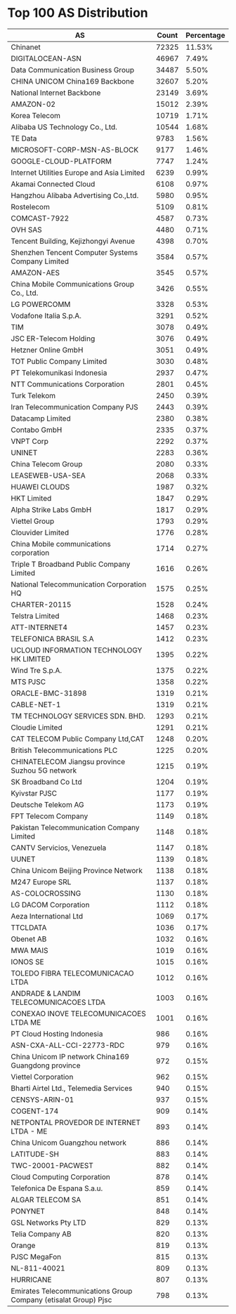 # Top 100 AS Distribution
| AS | Count | Percentage |
|----|----|----|
| Chinanet | 72325 | 11.53% |
| DIGITALOCEAN-ASN | 46967 | 7.49% |
| Data Communication Business Group | 34487 | 5.50% |
| CHINA UNICOM China169 Backbone | 32607 | 5.20% |
| National Internet Backbone | 23149 | 3.69% |
| AMAZON-02 | 15012 | 2.39% |
| Korea Telecom | 10719 | 1.71% |
| Alibaba US Technology Co., Ltd. | 10544 | 1.68% |
| TE Data | 9783 | 1.56% |
| MICROSOFT-CORP-MSN-AS-BLOCK | 9177 | 1.46% |
| GOOGLE-CLOUD-PLATFORM | 7747 | 1.24% |
| Internet Utilities Europe and Asia Limited | 6239 | 0.99% |
| Akamai Connected Cloud | 6108 | 0.97% |
| Hangzhou Alibaba Advertising Co.,Ltd. | 5980 | 0.95% |
| Rostelecom | 5109 | 0.81% |
| COMCAST-7922 | 4587 | 0.73% |
| OVH SAS | 4480 | 0.71% |
| Tencent Building, Kejizhongyi Avenue | 4398 | 0.70% |
| Shenzhen Tencent Computer Systems Company Limited | 3584 | 0.57% |
| AMAZON-AES | 3545 | 0.57% |
| China Mobile Communications Group Co., Ltd. | 3426 | 0.55% |
| LG POWERCOMM | 3328 | 0.53% |
| Vodafone Italia S.p.A. | 3291 | 0.52% |
| TIM | 3078 | 0.49% |
| JSC ER-Telecom Holding | 3076 | 0.49% |
| Hetzner Online GmbH | 3051 | 0.49% |
| TOT Public Company Limited | 3030 | 0.48% |
| PT Telekomunikasi Indonesia | 2937 | 0.47% |
| NTT Communications Corporation | 2801 | 0.45% |
| Turk Telekom | 2450 | 0.39% |
| Iran Telecommunication Company PJS | 2443 | 0.39% |
| Datacamp Limited | 2380 | 0.38% |
| Contabo GmbH | 2335 | 0.37% |
| VNPT Corp | 2292 | 0.37% |
| UNINET | 2283 | 0.36% |
| China Telecom Group | 2080 | 0.33% |
| LEASEWEB-USA-SEA | 2068 | 0.33% |
| HUAWEI CLOUDS | 1987 | 0.32% |
| HKT Limited | 1847 | 0.29% |
| Alpha Strike Labs GmbH | 1817 | 0.29% |
| Viettel Group | 1793 | 0.29% |
| Clouvider Limited | 1776 | 0.28% |
| China Mobile communications corporation | 1714 | 0.27% |
| Triple T Broadband Public Company Limited | 1616 | 0.26% |
| National Telecommunication Corporation HQ | 1575 | 0.25% |
| CHARTER-20115 | 1528 | 0.24% |
| Telstra Limited | 1468 | 0.23% |
| ATT-INTERNET4 | 1457 | 0.23% |
| TELEFONICA BRASIL S.A | 1412 | 0.23% |
| UCLOUD INFORMATION TECHNOLOGY HK LIMITED | 1395 | 0.22% |
| Wind Tre S.p.A. | 1375 | 0.22% |
| MTS PJSC | 1358 | 0.22% |
| ORACLE-BMC-31898 | 1319 | 0.21% |
| CABLE-NET-1 | 1319 | 0.21% |
| TM TECHNOLOGY SERVICES SDN. BHD. | 1293 | 0.21% |
| Cloudie Limited | 1291 | 0.21% |
| CAT TELECOM Public Company Ltd,CAT | 1248 | 0.20% |
| British Telecommunications PLC | 1225 | 0.20% |
| CHINATELECOM Jiangsu province Suzhou 5G network | 1215 | 0.19% |
| SK Broadband Co Ltd | 1204 | 0.19% |
| Kyivstar PJSC | 1177 | 0.19% |
| Deutsche Telekom AG | 1173 | 0.19% |
| FPT Telecom Company | 1149 | 0.18% |
| Pakistan Telecommunication Company Limited | 1148 | 0.18% |
| CANTV Servicios, Venezuela | 1147 | 0.18% |
| UUNET | 1139 | 0.18% |
| China Unicom Beijing Province Network | 1138 | 0.18% |
| M247 Europe SRL | 1137 | 0.18% |
| AS-COLOCROSSING | 1130 | 0.18% |
| LG DACOM Corporation | 1112 | 0.18% |
| Aeza International Ltd | 1069 | 0.17% |
| TTCLDATA | 1036 | 0.17% |
| Obenet AB | 1032 | 0.16% |
| MWA MAIS | 1019 | 0.16% |
| IONOS SE | 1015 | 0.16% |
| TOLEDO FIBRA TELECOMUNICACAO LTDA | 1012 | 0.16% |
| ANDRADE & LANDIM TELECOMUNICACOES LTDA | 1003 | 0.16% |
| CONEXAO INOVE TELECOMUNICACOES LTDA ME | 1001 | 0.16% |
| PT Cloud Hosting Indonesia | 986 | 0.16% |
| ASN-CXA-ALL-CCI-22773-RDC | 979 | 0.16% |
| China Unicom IP network China169 Guangdong province | 972 | 0.15% |
| Viettel Corporation | 962 | 0.15% |
| Bharti Airtel Ltd., Telemedia Services | 940 | 0.15% |
| CENSYS-ARIN-01 | 937 | 0.15% |
| COGENT-174 | 909 | 0.14% |
| NETPONTAL PROVEDOR DE INTERNET LTDA - ME | 893 | 0.14% |
| China Unicom Guangzhou network | 886 | 0.14% |
| LATITUDE-SH | 883 | 0.14% |
| TWC-20001-PACWEST | 882 | 0.14% |
| Cloud Computing Corporation | 878 | 0.14% |
| Telefonica De Espana S.a.u. | 859 | 0.14% |
| ALGAR TELECOM SA | 851 | 0.14% |
| PONYNET | 848 | 0.14% |
| GSL Networks Pty LTD | 829 | 0.13% |
| Telia Company AB | 820 | 0.13% |
| Orange | 819 | 0.13% |
| PJSC MegaFon | 815 | 0.13% |
| NL-811-40021 | 809 | 0.13% |
| HURRICANE | 807 | 0.13% |
| Emirates Telecommunications Group Company (etisalat Group) Pjsc | 798 | 0.13% |
